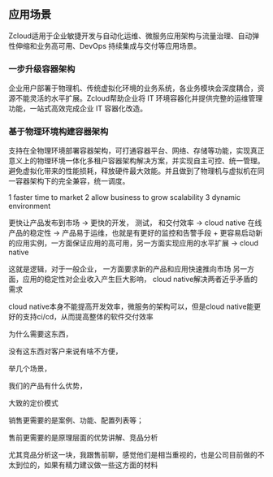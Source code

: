 ## 应用场景

Zcloud适用于企业敏捷开发与自动化运维、微服务应用架构与流量治理、自动弹性伸缩和业务高可用、DevOps 持续集成与交付等应用场景。

### 一步升级容器架构

企业用户部署于物理机、传统虚拟化环境的业务系统，各业务模块会深度耦合，资源不能灵活的水平扩展。Zcloud帮助企业将 IT 环境容器化并提供完整的运维管理功能，一站式高效完成企业 IT 容器化改造。

### 基于物理环境构建容器架构

支持在全物理环境部署容器架构，可打通容器平台、网络、存储等功能，实现真正意义上的物理环境一体化多租户容器架构解决方案，并实现自主可控、统一管理。避免虚拟化带来的性能损耗，释放硬件最大效能。并且做到了物理机与虚拟机在同一容器架构下的完全兼容，统一调度。


1 faster time to market
2 allow business to grow scalability
3 dynamic environment


更快让产品发布到市场 -> 更快的开发， 测试， 和交付效率   -> cloud native
在线产品的稳定性 -> 产品易于运维，也就是有更好的监控和告警手段 + 更容易启动新的应用实例，一方面保证应用的高可用，另一方面实现应用的水平扩展  -> cloud native



这就是逻辑，对于一般企业，
一方面要求新的产品和应用快速推向市场
另一方面，应用的稳定性对企业收入产生巨大影响，
cloud native解决两者近乎矛盾的需求



cloud native本身不能提高开发效率，微服务的架构可以，但是cloud native能更好的支持ci/cd，从而提高整体的软件交付效率



为什么需要这东西，

没有这东西对客户来说有啥不方便，

举几个场景，

我们的产品有什么优势，

大致的定价模式




销售更需要的是案例、功能、配置列表等；

售前更需要的是原理层面的优势讲解、竞品分析



尤其竞品分析这一块，我跟售前聊，感觉他们是相当重视的，也是公司目前做的不太到位的，如果有精力建议做一些这方面的材料